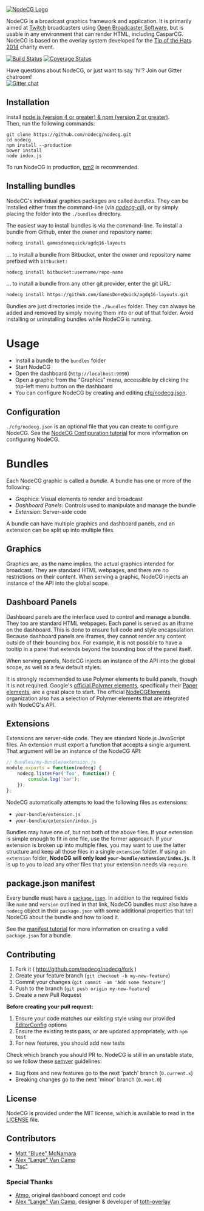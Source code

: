 [![NodeCG Logo](http://i.imgur.com/8PjMIL4.png)](http://nodecg.com/)

NodeCG is a broadcast graphics framework and application.
It is primarily aimed at [Twitch](http://twitch.tv) broadcasters using 
[Open Broadcaster Software](https://obsproject.com/), but is usable in any environment that can render HTML,
including CasparCG. NodeCG is based on the overlay system developed for the 
[Tip of the Hats 2014](https://www.youtube.com/watch?v=x9PzBHgN29U) charity event.

[![Build Status](https://travis-ci.org/nodecg/nodecg.svg?branch=master)](https://travis-ci.org/nodecg/nodecg)
[![Coverage Status](https://coveralls.io/repos/nodecg/nodecg/badge.svg?branch=master&service=github)](https://coveralls.io/github/nodecg/nodecg?branch=master)

Have questions about NodeCG, or just want to say 'hi'? Join our Gitter chatroom!  
[![Gitter chat](https://badges.gitter.im/gitterHQ/gitter.png)](https://gitter.im/nodecg/nodecg)

## Installation
Install [node.js (version 4 or greater) & npm (version 2 or greater)](http://nodejs.org/).  
Then, run the following commands:
```
git clone https://github.com/nodecg/nodecg.git
cd nodecg
npm install --production
bower install
node index.js
```

To run NodeCG in production, [pm2](https://github.com/Unitech/pm2) is recommended.

## Installing bundles
NodeCG's individual graphics packages are called _bundles_. They can be installed either from the command-line
(via [_nodecg-cli_](https://www.npmjs.com/package/nodecg-cli)), or by simply placing the folder into the `./bundles` directory.

The easiest way to install bundles is via the command-line.
To install a bundle from Github, enter the owner and repository name:
```sh
nodecg install gamesdonequick/agdq16-layouts
```

... to install a bundle from Bitbucket, enter the owner and repository name prefixed with `bitbucket:`
```sh
nodecg install bitbucket:username/repo-name
```

... to install a bundle from any other git provider, enter the git URL:
```sh
nodecg install https://github.com/GamesDoneQuick/agdq16-layouts.git
```

Bundles are just directories inside the `./bundles` folder. 
They can always be added and removed by simply moving them into or out of that folder. 
Avoid installing or uninstalling bundles while NodeCG is running.

# Usage
- Install a bundle to the `bundles` folder
- Start NodeCG
- Open the dashboard (`http://localhost:9090`)
- Open a graphic from the "Graphics" menu, accessible by clicking the top-left menu button on the dashboard
- You can configure NodeCG by creating and editing [cfg/nodecg.json](http://nodecg.com/starter/configuration.html).

## Configuration
`./cfg/nodecg.json` is an optional file that you can create to configure NodeCG.
See the [NodeCG Configuration tutorial](http://nodecg.com/tutorial-manifest.html) for more information on configuring NodeCG.

# Bundles

Each NodeCG graphic is called a _bundle_. A bundle has one or more of the following:
- _Graphics_: Visual elements to render and broadcast
- _Dashboard Panels_: Controls used to manipulate and manage the bundle
- _Extension_: Server-side code

A bundle can have multiple graphics and dashboard panels, and an extension can be split up into multiple files.

## Graphics

Graphics are, as the name implies, the actual graphics intended for broadcast. 
They are standard HTML webpages, and there are no restrictions on their content. 
When serving a graphic, NodeCG injects an instance of the API into the global scope.

## Dashboard Panels

Dashboard panels are the interface used to control and manage a bundle. They too are standard HTML webpages. 
Each panel is served as an iframe on the dashboard. This is done to ensure full code and style encapsulation. 
Because dashboard panels are iframes, they cannot render any content outside of their bounding box. 
For example, it is not possible to have a tooltip in a panel that extends beyond the bounding box of the panel itself.

When serving panels, NodeCG injects an instance of the API into the global scope, as well as a few default styles.

It is strongly recommended to use Polymer elements to build panels, though it is not required. 
Google's [official Polymer elements](https://elements.polymer-project.org/), specifically their 
[Paper elements](https://elements.polymer-project.org/browse?package=paper-elements), are a great place to start.
The official [NodeCGElements](https://github.com/NodeCGElements) organization also has 
a selection of Polymer elements that are integrated with NodeCG's API.

## Extensions

Extensions are server-side code. They are standard Node.js JavaScript files. An extension must export a function
that accepts a single argument. That argument will be an instance of the NodeCG API:
```js
// bundles/my-bundle/extension.js
module.exports = function(nodecg) {
    nodecg.listenFor('foo', function() {
        console.log('bar');
    });
};
```

NodeCG automatically attempts to load the following files as extensions:
 - `your-bundle/extension.js`
 - `your-bundle/extension/index.js`
 
Bundles may have one of, but not both of the above files. If your extension is simple enough to fit in one file,
use the former approach. If your extension is broken up into multiple files, you may want to use the latter structure
and keep all those files in a single `extension` folder. If using an `extension` folder, **NodeCG will only load
`your-bundle/extension/index.js`**. It is up to you to load any other files that your extension needs via `require`.

## package.json manifest

Every bundle must have a [`package.json`](https://docs.npmjs.com/files/package.json). In addition to the required fields
like `name` and `version` outlined in that link, NodeCG bundles must also have a `nodecg` object in their `package.json`
with some additional properties that tell NodeCG about the bundle and how to load it.

See the [manifest tutorial](http://nodecg.com/tutorial-manifest.html) for more information on creating a valid `package.json` for a bundle.

## Contributing
1. Fork it ( http://github.com/nodecg/nodecg/fork )
2. Create your feature branch (`git checkout -b my-new-feature`)
3. Commit your changes (`git commit -am 'Add some feature'`)
4. Push to the branch (`git push origin my-new-feature`)
5. Create a new Pull Request

**Before creating your pull request:**

1. Ensure your code matches our existing style using our provided [EditorConfig](http://editorconfig.org/) options
2. Ensure the existing tests pass, or are updated appropriately, with `npm test`
3. For new features, you should add new tests

Check which branch you should PR to. NodeCG is still in an unstable state, so we follow these [semver](http://semver.org/) guidelines:
- Bug fixes and new features go to the next 'patch' branch (`0.current.x`)
- Breaking changes go to the next 'minor' branch (`0.next.0`)

## License
NodeCG is provided under the MIT license, which is available to read in the 
[LICENSE](https://github.com/nodecg/nodecg/blob/master/LICENSE) file.

## Contributors
* [Matt "Bluee" McNamara](http://mattmcn.com/)  
* [Alex "Lange" Van Camp](http://alexvan.camp)  
* ["tsc"](http://fwdcp.net)  

### Special Thanks
* [Atmo](https://github.com/atmosfar), original dashboard concept and code  
* [Alex "Lange" Van Camp](http://alexvan.camp), designer & developer of [toth-overlay](https://github.com/TipoftheHats/toth-overlay)  
